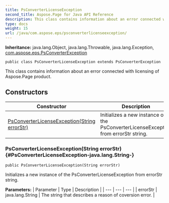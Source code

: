 ```yaml
---
title: PsConverterLicenseException
second_title: Aspose.Page for Java API Reference
description: This class contains information about an error connected with licensing of Aspose.Page product.
type: docs
weight: 15
url: /java/com.aspose.eps/psconverterlicenseexception/
---
```

**Inheritance:**
java.lang.Object, java.lang.Throwable, java.lang.Exception, [com.aspose.eps.PsConverterException](../../com.aspose.eps/psconverterexception)
```
public class PsConverterLicenseException extends PsConverterException
```

This class contains information about an error connected with licensing of Aspose.Page product.
## Constructors

| Constructor | Description |
| --- | --- |
| [PsConverterLicenseException(String errorStr)](#PsConverterLicenseException-java.lang.String-) | Initializes a new instance of the  PsConverterLicenseException  from  errorStr  string. |
### PsConverterLicenseException(String errorStr) {#PsConverterLicenseException-java.lang.String-}
```
public PsConverterLicenseException(String errorStr)
```


Initializes a new instance of the  PsConverterLicenseException  from  errorStr  string.

**Parameters:**
| Parameter | Type | Description |
| --- | --- | --- |
| errorStr | java.lang.String | The string that describes a reason of coversion error. |

